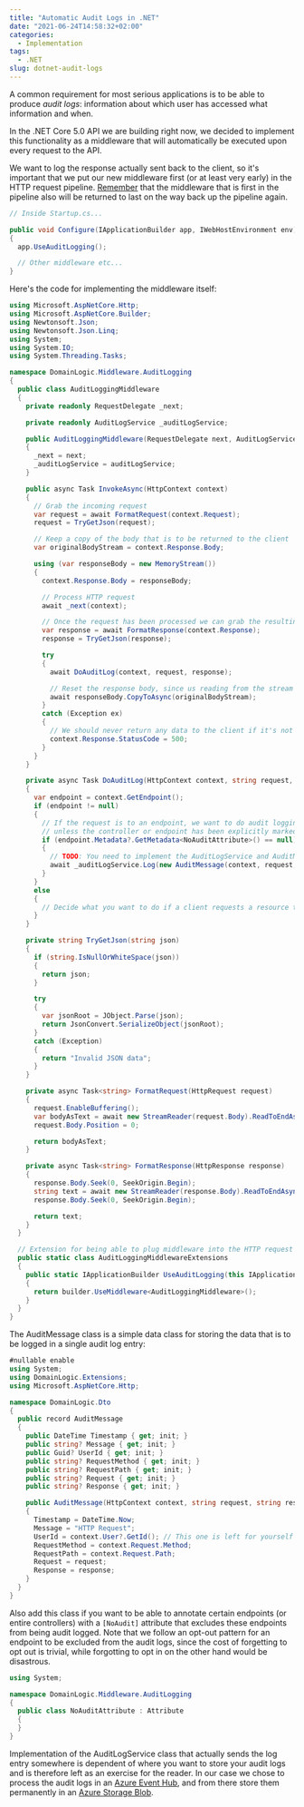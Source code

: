 ```yaml
---
title: "Automatic Audit Logs in .NET"
date: "2021-06-24T14:58:32+02:00"
categories:
  - Implementation
tags:
  - .NET
slug: dotnet-audit-logs
---
```


A common requirement for most serious applications is to be able to produce *audit logs*: information about which user has accessed what information and when.

In the .NET Core 5.0 API we are building right now, we decided to implement this functionality as a middleware that will automatically be executed upon every request to the API.

We want to log the response actually sent back to the client, so it's important that we put our new middleware first (or at least very early) in the HTTP request pipeline. [Remember](https://docs.microsoft.com/en-us/aspnet/core/fundamentals/middleware/?view=aspnetcore-5.0) that the middleware that is first in the pipeline also will be returned to last on the way back up the pipeline again.

```csharp
// Inside Startup.cs...

public void Configure(IApplicationBuilder app, IWebHostEnvironment env)
{
  app.UseAuditLogging();

  // Other middleware etc...
}
```

Here's the code for implementing the middleware itself:

```csharp
using Microsoft.AspNetCore.Http;
using Microsoft.AspNetCore.Builder;
using Newtonsoft.Json;
using Newtonsoft.Json.Linq;
using System;
using System.IO;
using System.Threading.Tasks;

namespace DomainLogic.Middleware.AuditLogging
{
  public class AuditLoggingMiddleware
  {
    private readonly RequestDelegate _next;

    private readonly AuditLogService _auditLogService;

    public AuditLoggingMiddleware(RequestDelegate next, AuditLogService auditLogService)
    {
      _next = next;
      _auditLogService = auditLogService;
    }

    public async Task InvokeAsync(HttpContext context)
    {
      // Grab the incoming request
      var request = await FormatRequest(context.Request);
      request = TryGetJson(request);

      // Keep a copy of the body that is to be returned to the client
      var originalBodyStream = context.Response.Body;

      using (var responseBody = new MemoryStream())
      {
        context.Response.Body = responseBody;

        // Process HTTP request
        await _next(context);

        // Once the request has been processed we can grab the resulting response
        var response = await FormatResponse(context.Response);
        response = TryGetJson(response);

        try
        {
          await DoAuditLog(context, request, response);

          // Reset the response body, since us reading from the stream has erased the one in the context object
          await responseBody.CopyToAsync(originalBodyStream);
        }
        catch (Exception ex)
        {
          // We should never return any data to the client if it's not audit logged
          context.Response.StatusCode = 500;
        }
      }
    }

    private async Task DoAuditLog(HttpContext context, string request, string response)
    {
      var endpoint = context.GetEndpoint();
      if (endpoint != null)
      {
        // If the request is to an endpoint, we want to do audit logging,
        // unless the controller or endpoint has been explicitly marked as [NoAudit]
        if (endpoint.Metadata?.GetMetadata<NoAuditAttribute>() == null)
        {
          // TODO: You need to implement the AuditLogService and AuditMessage classes yourself :)
          await _auditLogService.Log(new AuditMessage(context, request, response));
        }
      }
      else
      {
        // Decide what you want to do if a client requests a resource that is not an endpoint
      }
    }

    private string TryGetJson(string json)
    {
      if (string.IsNullOrWhiteSpace(json))
      {
        return json;
      }

      try
      {
        var jsonRoot = JObject.Parse(json);
        return JsonConvert.SerializeObject(jsonRoot);
      }
      catch (Exception)
      {
        return "Invalid JSON data";
      }
    }

    private async Task<string> FormatRequest(HttpRequest request)
    {
      request.EnableBuffering();
      var bodyAsText = await new StreamReader(request.Body).ReadToEndAsync().ConfigureAwait(false);
      request.Body.Position = 0;

      return bodyAsText;
    }

    private async Task<string> FormatResponse(HttpResponse response)
    {
      response.Body.Seek(0, SeekOrigin.Begin);
      string text = await new StreamReader(response.Body).ReadToEndAsync();
      response.Body.Seek(0, SeekOrigin.Begin);

      return text;
    }
  }

  // Extension for being able to plug middleware into the HTTP request pipeline
  public static class AuditLoggingMiddlewareExtensions
  {
    public static IApplicationBuilder UseAuditLogging(this IApplicationBuilder builder)
    {
      return builder.UseMiddleware<AuditLoggingMiddleware>();
    }
  }
}
```

The AuditMessage class is a simple data class for storing the data that is to be logged in a single audit log entry:

```csharp
#nullable enable
using System;
using DomainLogic.Extensions;
using Microsoft.AspNetCore.Http;

namespace DomainLogic.Dto
{
  public record AuditMessage
  {
    public DateTime Timestamp { get; init; }
    public string? Message { get; init; }
    public Guid? UserId { get; init; }
    public string? RequestMethod { get; init; }
    public string? RequestPath { get; init; }
    public string? Request { get; init; }
    public string? Response { get; init; }

    public AuditMessage(HttpContext context, string request, string response)
    {
      Timestamp = DateTime.Now;
      Message = "HTTP Request";
      UserId = context.User?.GetId(); // This one is left for yourself to implement
      RequestMethod = context.Request.Method;
      RequestPath = context.Request.Path;
      Request = request;
      Response = response;
    }
  }
}

```


Also add this class if you want to be able to annotate certain endpoints (or entire controllers) with a `[NoAudit]` attribute that excludes these endpoints from being audit logged. Note that we follow an opt-out pattern for an endpoint to be excluded from the audit logs, since the cost of forgetting to opt out is trivial, while forgotting to opt in on the other hand would be disastrous.

```csharp
using System;

namespace DomainLogic.Middleware.AuditLogging
{
  public class NoAuditAttribute : Attribute
  {
  }
}

```


Implementation of the AuditLogService class that actually sends the log entry somewhere is dependent of where you want to store your audit logs and is therefore left as an exercise for the reader. In our case we chose to process the audit logs in an [Azure Event Hub](https://azure.microsoft.com/en-us/services/event-hubs/), and from there store them permanently in an [Azure Storage Blob](https://docs.microsoft.com/en-us/azure/storage/blobs/storage-blob-immutable-storage).
